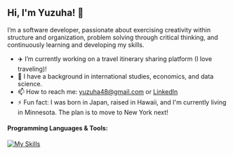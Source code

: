 ## Hi, I'm Yuzuha! 👋

I’m a software developer, passionate about exercising creativity within structure and organization, problem solving through critical thinking, and continuously learning and developing my skills.

- ✈️ I’m currently working on a travel itinerary sharing platform (I love traveling)!
- 💬 I have a background in international studies, economics, and data science. 
- 📫 How to reach me: yuzuha48@gmail.com or [LinkedIn](https://www.linkedin.com/in/yuzuha-shibata/)
- ⚡ Fun fact: I was born in Japan, raised in Hawaii, and I'm currently living in Minnesota. The plan is to move to New York next!

#### Programming Languages & Tools:
[![My Skills](https://skillicons.dev/icons?i=html,css,js,py,flask,mysql,bootstrap,github,r&theme=light)](https://skillicons.dev)
